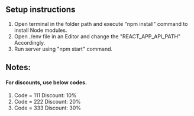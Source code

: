## Setup instructions
1. Open terminal in the folder path and execute "npm install" command to install Node modules.
2. Open ./env file in an Editor and change the "REACT_APP_API_PATH" Accordingly.
3. Run server using "npm start" command.

## Notes:
#### For discounts, use below codes.
1. Code = 111 Discount: 10%
2. Code = 222 Discount: 20%
3. Code = 333 Discount: 30%
